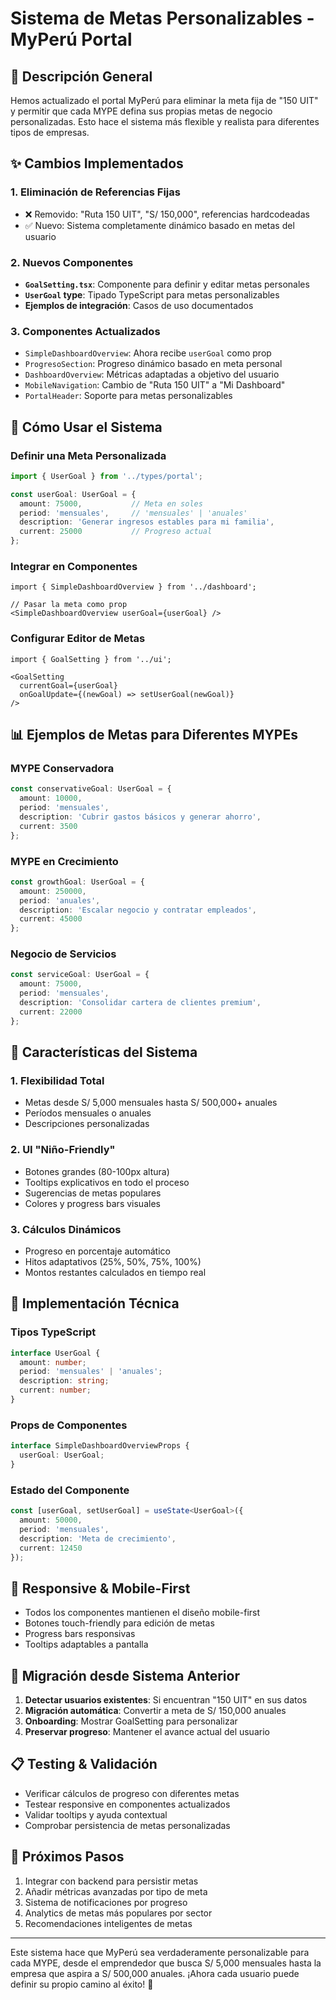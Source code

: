 # Sistema de Metas Personalizables - MyPerú Portal

## 🎯 Descripción General

Hemos actualizado el portal MyPerú para eliminar la meta fija de "150 UIT" y permitir que cada MYPE defina sus propias metas de negocio personalizadas. Esto hace el sistema más flexible y realista para diferentes tipos de empresas.

## ✨ Cambios Implementados

### 1. Eliminación de Referencias Fijas
- ❌ Removido: "Ruta 150 UIT", "S/ 150,000", referencias hardcodeadas
- ✅ Nuevo: Sistema completamente dinámico basado en metas del usuario

### 2. Nuevos Componentes
- **`GoalSetting.tsx`**: Componente para definir y editar metas personales
- **`UserGoal` type**: Tipado TypeScript para metas personalizables
- **Ejemplos de integración**: Casos de uso documentados

### 3. Componentes Actualizados
- `SimpleDashboardOverview`: Ahora recibe `userGoal` como prop
- `ProgresoSection`: Progreso dinámico basado en meta personal
- `DashboardOverview`: Métricas adaptadas a objetivo del usuario
- `MobileNavigation`: Cambio de "Ruta 150 UIT" a "Mi Dashboard"
- `PortalHeader`: Soporte para metas personalizables

## 🚀 Cómo Usar el Sistema

### Definir una Meta Personalizada

```typescript
import { UserGoal } from '../types/portal';

const userGoal: UserGoal = {
  amount: 75000,           // Meta en soles
  period: 'mensuales',     // 'mensuales' | 'anuales'
  description: 'Generar ingresos estables para mi familia',
  current: 25000           // Progreso actual
};
```

### Integrar en Componentes

```tsx
import { SimpleDashboardOverview } from '../dashboard';

// Pasar la meta como prop
<SimpleDashboardOverview userGoal={userGoal} />
```

### Configurar Editor de Metas

```tsx
import { GoalSetting } from '../ui';

<GoalSetting
  currentGoal={userGoal}
  onGoalUpdate={(newGoal) => setUserGoal(newGoal)}
/>
```

## 📊 Ejemplos de Metas para Diferentes MYPEs

### MYPE Conservadora
```typescript
const conservativeGoal: UserGoal = {
  amount: 10000,
  period: 'mensuales',
  description: 'Cubrir gastos básicos y generar ahorro',
  current: 3500
};
```

### MYPE en Crecimiento
```typescript
const growthGoal: UserGoal = {
  amount: 250000,
  period: 'anuales',
  description: 'Escalar negocio y contratar empleados',
  current: 45000
};
```

### Negocio de Servicios
```typescript
const serviceGoal: UserGoal = {
  amount: 75000,
  period: 'mensuales',
  description: 'Consolidar cartera de clientes premium',
  current: 22000
};
```

## 🎨 Características del Sistema

### 1. Flexibilidad Total
- Metas desde S/ 5,000 mensuales hasta S/ 500,000+ anuales
- Períodos mensuales o anuales
- Descripciones personalizadas

### 2. UI "Niño-Friendly"
- Botones grandes (80-100px altura)
- Tooltips explicativos en todo el proceso
- Sugerencias de metas populares
- Colores y progress bars visuales

### 3. Cálculos Dinámicos
- Progreso en porcentaje automático
- Hitos adaptativos (25%, 50%, 75%, 100%)
- Montos restantes calculados en tiempo real

## 🔧 Implementación Técnica

### Tipos TypeScript
```typescript
interface UserGoal {
  amount: number;
  period: 'mensuales' | 'anuales';
  description: string;
  current: number;
}
```

### Props de Componentes
```typescript
interface SimpleDashboardOverviewProps {
  userGoal: UserGoal;
}
```

### Estado del Componente
```typescript
const [userGoal, setUserGoal] = useState<UserGoal>({
  amount: 50000,
  period: 'mensuales',
  description: 'Meta de crecimiento',
  current: 12450
});
```

## 📱 Responsive & Mobile-First

- Todos los componentes mantienen el diseño mobile-first
- Botones touch-friendly para edición de metas
- Progress bars responsivas
- Tooltips adaptables a pantalla

## 🔄 Migración desde Sistema Anterior

1. **Detectar usuarios existentes**: Si encuentran "150 UIT" en sus datos
2. **Migración automática**: Convertir a meta de S/ 150,000 anuales
3. **Onboarding**: Mostrar GoalSetting para personalizar
4. **Preservar progreso**: Mantener el avance actual del usuario

## 📋 Testing & Validación

- Verificar cálculos de progreso con diferentes metas
- Testear responsive en componentes actualizados  
- Validar tooltips y ayuda contextual
- Comprobar persistencia de metas personalizadas

## 🎯 Próximos Pasos

1. Integrar con backend para persistir metas
2. Añadir métricas avanzadas por tipo de meta
3. Sistema de notificaciones por progreso
4. Analytics de metas más populares por sector
5. Recomendaciones inteligentes de metas

---

Este sistema hace que MyPerú sea verdaderamente personalizable para cada MYPE, desde el emprendedor que busca S/ 5,000 mensuales hasta la empresa que aspira a S/ 500,000 anuales. ¡Ahora cada usuario puede definir su propio camino al éxito! 🚀
